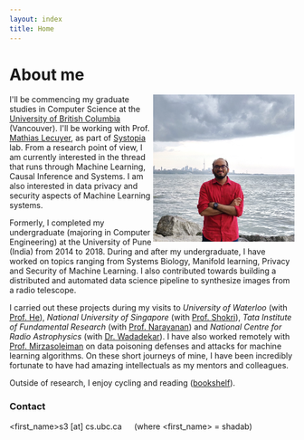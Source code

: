 ```yaml
---
layout: index
title: Home
---
```


# About me

<img src="/assets/img/profile/profile.jpg" align="right" width="250"/>
<!-- ![Shadab](/assets/img/profile.png)-->

I'll be commencing my graduate studies in Computer Science at the [University of British Columbia](https://www.cs.ubc.ca/) (Vancouver). I'll be working with Prof. [Mathias Lecuyer](https://mathias.lecuyer.me/), as part of [Systopia](https://systopia.cs.ubc.ca/) lab. From a research point of view, I am currently interested in the thread that runs through Machine Learning, Causal Inference and Systems. I am also interested in data privacy and security aspects of Machine Learning systems.

Formerly, I completed my undergraduate (majoring in Computer Engineering) at the University of Pune (India) from 2014 to 2018. During and after my undergraduate, I have worked on topics ranging from Systems Biology, Manifold learning, Privacy and Security of Machine Learning. I also contributed towards building a distributed and automated data science pipeline to synthesize images from a radio telescope.

I carried out these projects during my visits to *University of Waterloo* (with [Prof. He](https://cs.uwaterloo.ca/~xihe/)), *National University of Singapore* (with [Prof. Shokri](https://www.comp.nus.edu.sg/~reza/)), *Tata Institute of Fundamental Research* (with [Prof. Narayanan](https://www.tifr.res.in/~hariharan.narayanan/)) and *National Centre for Radio Astrophysics* (with [Dr. Wadadekar](http://www.ncra.tifr.res.in/~yogesh/)). I have also worked remotely with [Prof. Mirzasoleiman](http://web.cs.ucla.edu/~baharan/) on data poisoning defenses and attacks for machine learning algorithms. On these short journeys of mine, I have been incredibly fortunate to have had amazing intellectuals as my mentors and colleagues.

Outside of research, I enjoy cycling and reading ([bookshelf](/books.html)).

### Contact
\<first_name\>s3 [at] cs.ubc.ca &emsp; (where \<first_name\> = shadab)

<!-- <hr/>

# Resume

[Download a PDF version](/assets/pdf/cv_rubenwiersma.pdf) of this resume. An overview of my [publications can be found here](/category/research.html).

<span class="post-type">Education</span>

#### [2019 - present] PhD Computer Graphics
_TU Delft_
- Studying applications of Computer Graphics and Machine Learning to painting analysis, generation, and rendering.
- Studying fundamentals of geometric deep learning.
- Additional responsibilities: lecturing, lab assistance, creating assignments.
- Toolkit: C++, OpenGL, Python, PyTorch, Blender.

<hr />

#### [2017 - 2019] MSc Computer Science _Cum Laude_
_TU Delft_
- Focus on data science and computer graphics.
- Thesis (grade 9/10) "Harmonic Surface Networks" [[PDF download]](https://repository.tudelft.nl/islandora/object/uuid:931ee653-eb26-40c2-8f54-9c5835fd6fba/datastream/OBJ/download) (Published at SIGGRAPH as a technical paper)
- Toolkit: C++, Python, PyTorch.

<hr />

#### [2014 - 2017] BSc Computer Science _Cum Laude_
_TU Delft_
- Focus on data science and multimedia.
- Thesis "Automating Valuations for Real-Estate" [[PDF download]](https://repository.tudelft.nl/islandora/object/uuid:d2a020e3-07b3-42c8-a926-0e0e2f7ed6f0/datastream/OBJ/download)

<hr />

#### [2013 - 2014] Propedeuse Industrial Design Engineering _Cum Laude_
_TU Delft_

<hr />

<span class="post-type">Work</span>

#### [2019] Teaching Assistant
_TU Delft_
- Developed assignments for new datamining and Machine Learning courses.
- Assistance to students during lab sessions.
- Toolkit: Python, Jupyter, NumPy.

<hr />

#### [2017] Development Internship
_GeoPhy_
- End-to-end machine learning solution for estimating real-estate value.
- Toolkit: Scala, Apache Kafka.

<hr />

#### [2012 - present] Video producer, graphic designer
_Wiersma Brothers, Torchbearers International, freelance_
- [Wiersma Brothers](http://wiersmabros.nl): founder, producing video's and [short films](/tags.html#film).
- [Torchbearers International](https://torchbearers.org): creative director and web development. View [samples of my work](/creative%20portfolio/2018/09/01/Torchbearers-International.html).
- Freelance work in [graphic design](/tags.html#graphic-design) and web development.

<hr />

#### [2008-2010] Programmer
_GoPublic_
- Back-end developer for websites and and business administration webapps.
- Toolkit: PHP, JavaScript, HTML.

<hr/>

<span class="post-type">Volunteering</span>

#### [2020 - present] Committee member
_SIGGRAPH research and career development committee_
- Organizing conference coffee event (social event) at SIGGRAPH '21.
- Creating and maintaining [committee website](https://research.siggraph.org).

<hr/>

#### [2020 - present] Reviewer
_ACM Transactions on Graphics, Pacific Graphics_

<hr/>

#### [2013 - 2019] Committee member, committee chair
_C.S.R. Delft (student association)_
- Researched and advised on the association leadership election reform.
- Organised festivities for society anniversary (> 200 participants).
- Produced [several](/creative%20portfolio/2015/11/01/La-Serenissima.html) [narrative](/creative%20portfolio/2018/11/01/Motown-Fever.html) [short](/creative%20portfolio/2016/05/01/Onontdekt.html) [films](/creative%20portfolio/2015/02/01/Magnifique.html).
- Produced, designed and launched [anniversary book](/creative%20portfolio/2017/02/01/Pioniers-Book.html).
- Organized several academic debates and hosted lectures (20-200 audience members).

<hr/>

#### [2014 - 2017] Restaurant staff manager, PR
_Happietaria, Hartige Samaritaan_<br />
Pop-up restaurant for charity lasting one month. Hartige Samaritaan was set up together with Refugees.
- Managed the restaurant staff for the Happietaria (November 2014).
- Together with all the volunteers for Happietaria, raised €78.913.
- Communications manager for Hartige Samaritaan (February 2017). -->
